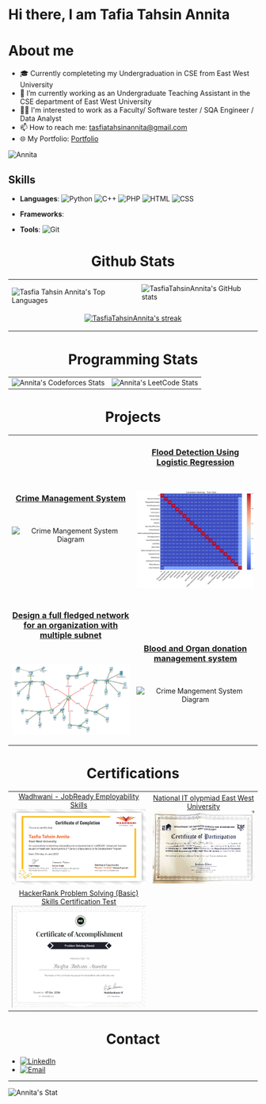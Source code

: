 # Hi there, I am Tafia Tahsin Annita

# About me

- 🎓 Currently completeting my Undergraduation in CSE from East West University
- 💼 I’m currently working as an Undergraduate Teaching Assistant in the CSE department of East West University
- 👩‍💻 I'm interested to work as a Faculty/ Software tester / SQA Engineer / Data Analyst
- 📫 How to reach me: tasfiatahsinannita@gmail.com
- 🌐 My Portfolio: <a href="https://tasfiatahsinannita.github.io/Portfolio/">Portfolio</a>

<div>
  <p align="left"> <img src="https://komarev.com/ghpvc/?username=TasfiaTahsinAnnita&label=Profile%20views&color=0e75b6&style=flat" alt="Annita" /> </p>
</div>

## Skills

- **Languages**: ![Python](https://img.shields.io/badge/-Python-000?&logo=Python)  ![C++](https://img.shields.io/badge/-C++-000?&logo=C%2B%2B)  ![PHP](https://img.shields.io/badge/-PHP-000?&logo=PHP)  ![HTML](https://img.shields.io/badge/-HTML5-000?&logo=HTML5)  ![CSS](https://img.shields.io/badge/-CSS3-000?&logo=CSS3)

- **Frameworks**: 
- **Tools**: ![Git](https://img.shields.io/badge/-Git-000?&logo=Git) 



<h1 align="center">Github Stats</h1>
<div align="center">
  <table>
    <tr>
      <td>
        <p>
          <img align="left" src="https://github-readme-stats.vercel.app/api/top-langs?username=TasfiaTahsinAnnita&show_icons=true&locale=en&layout=compact&theme=midnight-purple" alt="Tasfia Tahsin Annita's Top Languages" />
        </p>
      </td>
      <td>
        <img src="https://github-readme-stats.vercel.app/api?username=TasfiaTahsinAnnita&theme=midnight-purple" alt="TasfiaTahsinAnnita's GitHub stats" />
      </td>
    </tr>
    <tr>
      <td colspan="2" align="center">
        <p align="center">
          <a href="https://github.com/TasfiaTahsinAnnita/github-readme-streak-stats">
            <img title="🔥 Get streak stats for your profile at git.io/streak-stats" alt="TasfiaTahsinAnnita's streak" src="https://github-readme-streak-stats.herokuapp.com/?user=TasfiaTahsinAnnita&theme=midnight-purple&hide_border=true&stroke=0000&background=060A0CD0" />
          </a>
        </p>
      </td>
    </tr>
    
  </table>
</div>


<h1 align="center">Programming Stats</h1>
    <table align="center">
        <tr>
            <td>
                <div align="center">
                    <img src="https://codeforces-readme-stats.vercel.app/api/card?username=_AthinA_&theme=highcontrast" alt="Annita's Codeforces Stats">
                </div>
            </td>
            <td>
                <div align="center">
                    <img src="https://leetcard.jacoblin.cool/TasfiaTahsinAnnita?theme=transparent" alt="Annita's LeetCode Stats">
                </div>
            </td>
        </tr>
    </table>

<h1 align="center">Projects</h1>

<table>
  <tr>
    <td>
      <div align="center">
        <a href="#">
        
### [Crime Management System](https://github.com/Glkibria/Crime_Management_System)
<br>
<p align="center">
  <img src="https://github.com/Glkibria/Crime_Management_System/blob/main/Crime_Management_System_Poster.jpg" alt="Crime Mangement System Diagram" width="700" />
</p>

</a>
</div>
</td>
    <td>
      <div align="center">
        <a href="#">

### [Flood Detection Using Logistic Regression](https://github.com/TasfiaTahsinAnnita/Flood-Detection-Using-Logistic-Regression)
<br>
<p align="center">
  <img src="https://github.com/TasfiaTahsinAnnita/Flood-Detection-Using-Logistic-Regression/blob/main/Correlation.png" alt="Flood Detection" width="700" />
</p>

</a>
</div>
</td>
 </tr>
  
  <tr>

   <td>
      <div align="center">
        <a href="#">
          
### [Design a full fledged network for an organization with multiple subnet](https://github.com/TasfiaTahsinAnnita/Design-a-full-fledged-network-for-an-organization-with-multiple-subnet)
<br>
<p align="center">
  <img src="https://github.com/TasfiaTahsinAnnita/Design-a-full-fledged-network-for-an-organization-with-multiple-subnet/blob/main/design.png" alt="Organization Network Design" width="700" />
</p>
</a>
</div>
</td>
<td>
    <div align="center">
        <a href="#">

### [Blood and Organ donation management system](https://github.com/TasfiaTahsinAnnita/Blood-and-Organ-Donation-Management-System.git)
<br>
<p align="center">
  <img src="https://github.com/TasfiaTahsinAnnita/Blood-and-Organ-Donation-Management-System/blob/master/image/4.jpg" alt="Crime Mangement System Diagram" width="700" />
</p>

</a>
</div>
</td>
</tr>

  <tr>

</tr>
</table>
<h1 align="center">Certifications</h1>

<table>
  <tr>
    <td>
      <div align="center">
        <a href="#">
          <div>Wadhwani - JobReady Employability Skills </div>
          <img src="image/wadwani.png" alt="wadhwani" width="300"/>
        </a>
      </div>
    </td>
    <td>
      <div align="center">
        <a href="#">
          <div> National IT olypmiad East West University  </div>
          <img src="image/itcertificate.png" alt="wadhwani" width="300"/>
        </a>
      </div>
    </td>
    
  </tr>
  
  <tr>
    <td>
      <div align="center">
        <a href="https://www.hackerrank.com/certificates/iframe/1439435bfc06">
          <div>HackerRank Problem Solving (Basic) Skills Certification Test</div>
          <img src="image/Hackerrankbasic.png" alt="Problem Solving Basic" width="300"/>
        </a>
      </div>
    </td>
    <td>
    </td>
  </tr>
</table>


<h1 align="center">Contact</h1>

- [![LinkedIn](https://img.shields.io/badge/-LinkedIn-000?&logo=LinkedIn)](https://www.linkedin.com/in/tasfiatahsinannita)
- [![Email](https://img.shields.io/badge/-Email-000?&logo=Gmail)](mailto:tasfiatahsinannita@gmail.com)
---

<div position="center">
  <p align="left"> <img src="https://github-profile-trophy.vercel.app/?username=TasfiaTahsinAnnita" alt="Annita's Stat" /></a> </p>
</div>

